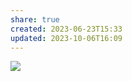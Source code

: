 ```yaml
---
share: true
created: 2023-06-23T15:33
updated: 2023-10-06T16:09
---
```


![](https://i.imgur.com/169cTiL.png)
